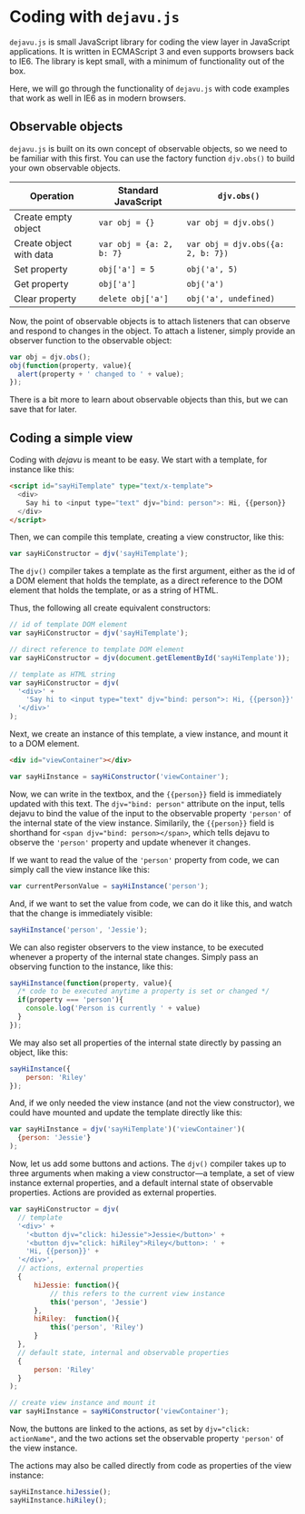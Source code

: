 # Coding with `dejavu.js`

`dejavu.js` is small JavaScript library for coding the view layer in JavaScript applications. It is written in ECMAScript 3 and even supports browsers back to IE6. The library is kept small, with a minimum of functionality out of the box.

Here, we will go through the functionality of `dejavu.js` with code examples that work as well in IE6 as in modern browsers.

## Observable objects

`dejavu.js` is built on its own concept of observable objects, so we need to be familiar with this first. You can use the factory function `djv.obs()` to build your own observable objects.

| Operation | Standard JavaScript | `djv.obs()` |
| ----------| ------------- | ------------- |
| Create empty object| `var obj = {}`  | `var obj = djv.obs()`  |
| Create object with data| `var obj = {a: 2, b: 7}`  | `var obj = djv.obs({a: 2, b: 7})`  |
| Set property | `obj['a'] = 5`  | `obj('a', 5)`  |
| Get property | `obj['a']`  | `obj('a')`  |
| Clear property | `delete obj['a']`  | `obj('a', undefined)`  |

Now, the point of observable objects is to attach listeners that can observe and respond to changes in the object. To attach a listener, simply provide an observer function to the observable object:

```javascript
var obj = djv.obs();
obj(function(property, value){
  alert(property + ' changed to ' + value);
});

```

There is a bit more to learn about observable objects than this, but we can save that for later.

## Coding a simple view




Coding with <cite>dejavu</cite> is meant to be easy. We start with a template, for instance like this:

```html
<script id="sayHiTemplate" type="text/x-template">
  <div>
    Say hi to <input type="text" djv="bind: person">: Hi, {{person}}
  </div>
</script>
```

Then, we can compile this template, creating a view constructor, like this:

```javascript
var sayHiConstructor = djv('sayHiTemplate');
```
 The `djv()` compiler takes a template as the first argument, either as the id of a DOM element that holds the template, as a direct reference to the DOM element that holds the template, or as a string of HTML.

 Thus, the following all create equivalent constructors:

```javascript
// id of template DOM element
var sayHiConstructor = djv('sayHiTemplate');

// direct reference to template DOM element
var sayHiConstructor = djv(document.getElementById('sayHiTemplate'));

// template as HTML string
var sayHiConstructor = djv(
  '<div>' +
    'Say hi to <input type="text" djv="bind: person">: Hi, {{person}}' +
  '</div>'
);
```

Next, we create an instance of this template, a view instance, and mount it to a DOM element.

```html
<div id="viewContainer"></div>
```

```javascript
var sayHiInstance = sayHiConstructor('viewContainer');
```

Now, we can write in the textbox, and the `{{person}}` field is immediately updated with this text. The `djv="bind: person"` attribute on the input, tells dejavu to bind the value of the input to the observable property `'person'` of the internal state of the view instance. Similarily, the `{{person}}` field is shorthand for `<span djv="bind: person></span>`, which tells dejavu to observe the `'person'` property and update whenever it changes.

If we want to read the value of the `'person'` property from code, we can simply call the view instance like this:

```javascript
var currentPersonValue = sayHiInstance('person');
```

And, if we want to set the value from code, we can do it like this, and watch that the change is immediately visible:

```javascript
sayHiInstance('person', 'Jessie');
```

We can also register observers to the view instance, to be executed whenever a property of the internal state changes. Simply pass an observing function to the instance, like this:

```javascript
sayHiInstance(function(property, value){
  /* code to be executed anytime a property is set or changed */
  if(property === 'person'){
    console.log('Person is currently ' + value)
  }
});
```

We may also set all properties of the internal state directly by passing an object, like this:

```javascript
sayHiInstance({
    person: 'Riley'
});
```

And, if we only needed the view instance (and not the view constructor), we could have mounted and update the template directly like this:

```javascript
var sayHiInstance = djv('sayHiTemplate')('viewContainer')(
  {person: 'Jessie'}
);
```

Now, let us add some buttons and actions. The `djv()` compiler takes up to three arguments when making a view constructor&mdash;a template, a set of view instance external properties, and a default internal state of observable properties. Actions are provided as external properties.

```javascript
var sayHiConstructor = djv(
  // template
  '<div>' +
    '<button djv="click: hiJessie">Jessie</button>' +
    '<button djv="click: hiRiley">Riley</button>: ' +
    'Hi, {{person}}' +
  '</div>',
  // actions, external properties
  {
      hiJessie: function(){
          // this refers to the current view instance
          this('person', 'Jessie')
      },
      hiRiley:  function(){
          this('person', 'Riley')
      }
  },
  // default state, internal and observable properties
  {
      person: 'Riley'
  }
);

// create view instance and mount it
var sayHiInstance = sayHiConstructor('viewContainer');
```

Now, the buttons are linked to the actions, as set by `djv="click: actionName"`, and the two actions set the observable property `'person'` of the view instance.

The actions may also be called directly from code as properties of the view instance:

```javascript
sayHiInstance.hiJessie();
sayHiInstance.hiRiley();
```




